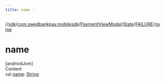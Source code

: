 ```yaml
---
title: name -
---
```

//[sdk](../../../../../index)/[com.swedbankpay.mobilesdk](../../../index)/[PaymentViewModel](../../index)/[State](../index)/[FAILURE](index)/[name](name)



# name  
[androidJvm]  
Content  
val [name](name): [String](https://kotlinlang.org/api/latest/jvm/stdlib/kotlin/-string/index.html)  



